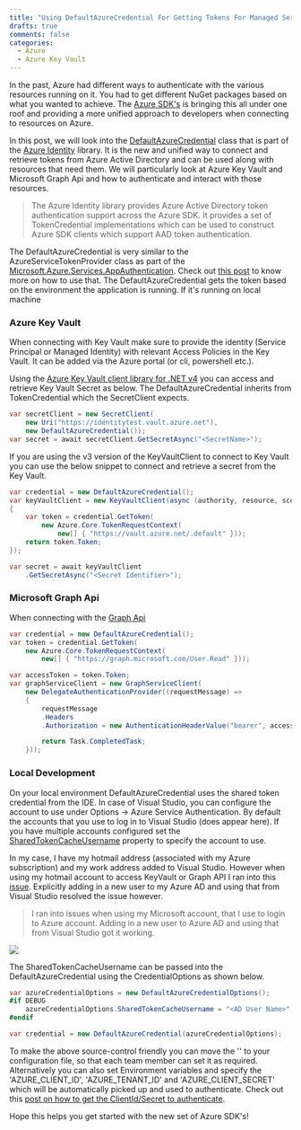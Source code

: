 ```yaml
---
title: "Using DefaultAzureCredential For Getting Tokens For Managed Service Identity (MSI)"
drafts: true
comments: false
categories:
  - Azure
  - Azure Key Vault
---
```


In the past, Azure had different ways to authenticate with the various resources running on it. You had to get different NuGet packages based on what you wanted to achieve. The [Azure SDK's](https://azure.github.io/azure-sdk/index.html) is bringing this all under one roof and providing a more unified approach to developers when connecting to resources on Azure.

In this post, we will look into the [DefaultAzureCredential](https://github.com/Azure/azure-sdk-for-net/blob/727ab08412e60394b6fea8b13cac47d83aca1f3b/sdk/identity/Azure.Identity/README.md#defaultazurecredential) class that is part of the [Azure Identity](https://github.com/Azure/azure-sdk-for-net/blob/727ab08412e60394b6fea8b13cac47d83aca1f3b/sdk/identity/Azure.Identity/README.md) library. It is the new and unified way to connect and retrieve tokens from Azure Active Directory and can be used along with resources that need them. We will particularly look at Azure Key Vault and Microsoft Graph Api and how to authenticate and interact with those resources.

> The Azure Identity library provides Azure Active Directory token authentication support across the Azure SDK. It provides a set of TokenCredential implementations which can be used to construct Azure SDK clients which support AAD token authentication.

The DefaultAzureCredential is very similar to the AzureServiceTokenProvider class as part of the [Microsoft.Azure.Services.AppAuthentication](https://www.nuget.org/packages/Microsoft.Azure.Services.AppAuthentication/). Check out [this post](https://www.rahulpnath.com/blog/authenticating-with-azure-key-vault-using-managed-service-identity/) to know more on how to use that. The DefaultAzureCredential gets the token based on the environment the application is running. If it's running on local machine

### Azure Key Vault

When connecting with Key Vault make sure to provide the identity (Service Principal or Managed Identity) with relevant Access Policies in the Key Vault. It can be added via the Azure portal (or cli, powershell etc.).

Using the [Azure Key Vault client library for .NET v4](https://docs.microsoft.com/en-us/azure/key-vault/quick-create-net) you can access and retrieve Key Vault Secret as below. The DefaultAzureCredential inherits from TokenCredential which the SecretClient expects.

```csharp
var secretClient = new SecretClient(
    new Uri("https://identitytest.vault.azure.net"),
    new DefaultAzureCredential());
var secret = await secretClient.GetSecretAsync("<SecretName>");
```

If you are using the v3 version of the KeyVaultClient to connect to Key Vault you can use the below snippet to connect and retrieve a secret from the Key Vault.

```csharp
var credential = new DefaultAzureCredential();
var keyVaultClient = new KeyVaultClient(async (authority, resource, scope) =>
{
    var token = credential.GetToken(
        new Azure.Core.TokenRequestContext(
            new[] { "https://vault.azure.net/.default" }));
    return token.Token;
});

var secret = await keyVaultClient
    .GetSecretAsync("<Secret Identifier>");
```

### Microsoft Graph Api

When connecting with the [Graph Api](https://www.rahulpnath.com/blog/how-to-authenticate-with-microsoft-graph-api-using-managed-service-identity/)

```csharp
var credential = new DefaultAzureCredential();
var token = credential.GetToken(
    new Azure.Core.TokenRequestContext(
        new[] { "https://graph.microsoft.com/User.Read" }));

var accessToken = token.Token;
var graphServiceClient = new GraphServiceClient(
    new DelegateAuthenticationProvider((requestMessage) =>
    {
        requestMessage
        .Headers
        .Authorization = new AuthenticationHeaderValue("bearer", accessToken);

        return Task.CompletedTask;
    }));
```

### Local Development

On your local environment DefaultAzureCredential uses the shared token credential from the IDE. In case of Visual Studio, you can configure the account to use under Options -> Azure Service Authentication. By default the accounts that you use to log in to Visual Studio (does appear here). If you have multiple accounts configured set the [SharedTokenCacheUsername](https://docs.microsoft.com/en-us/dotnet/api/azure.identity.defaultazurecredentialoptions.sharedtokencacheusername?view=azure-dotnet) property to specify the account to use.

In my case, I have my hotmail address (associated with my Azure subscription) and my work address added to Visual Studio. However when using my hotmail account to access KeyVault or Graph API I ran into this [issue](https://github.com/Azure/azure-sdk-for-net/issues/8658). Explicitly adding in a new user to my Azure AD and using that from Visual Studio resolved the issue however.

> I ran into issues when using my Microsoft account, that I use to login to Azure account. Adding in a new user to Azure AD and using that from Visual Studio got it working.

![](/images/vs_azure_service_authentication.jpg)

The SharedTokenCacheUsername can be passed into the DefaultAzureCredential using the CredentialOptions as shown below.

```csharp
var azureCredentialOptions = new DefaultAzureCredentialOptions();
#if DEBUG
    azureCredentialOptions.SharedTokenCacheUsername = "<AD User Name>";
#endif

var credential = new DefaultAzureCredential(azureCredentialOptions);
```

To make the above source-control friendly you can move the '<AD User Name>' to your configuration file, so that each team member can set it as required. Alternatively you can also set Environment variables and specify the 'AZURE_CLIENT_ID', 'AZURE_TENANT_ID' and 'AZURE_CLIENT_SECRET' which will be automatically picked up and used to authenticate. Check out this [post on how to get the ClientId/Secret to authenticate](https://www.rahulpnath.com/blog/authenticating-a-client-application-with-azure-key-vault/).

Hope this helps you get started with the new set of Azure SDK's!
